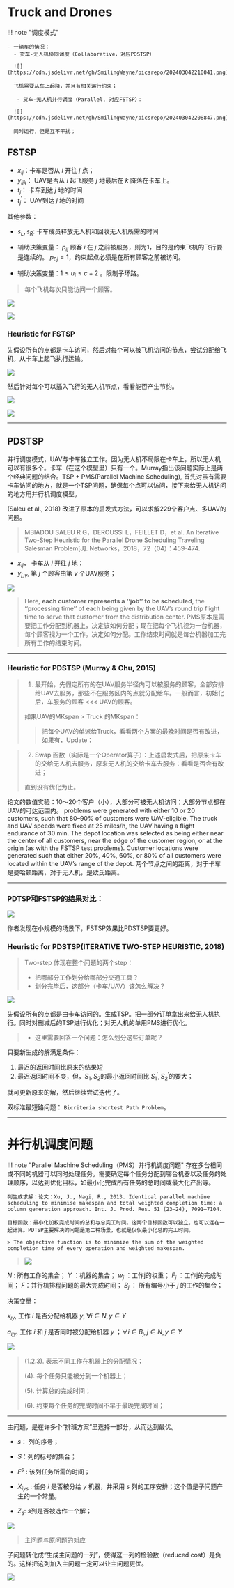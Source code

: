 # Truck and Drones

!!! note "调度模式"

    - 一辆车的情况：
      - 货车-无人机协同调度（Collaborative，对应PDSTSP）

      ![](https://cdn.jsdelivr.net/gh/SmilingWayne/picsrepo/202403042210041.png)

      飞机需要从车上起降，并且有相关运行约束；

       - 货车-无人机并行调度（Parallel, 对应FSTSP）：

      ![](https://cdn.jsdelivr.net/gh/SmilingWayne/picsrepo/202403042208847.png)

      同时运行，但是互不干扰；
    




## FSTSP

- $x_{ij}$：卡车是否从 $i$ 开往 $j$ 点；
- $y_{ijk}$： UAV是否从 $i$ 起飞服务 $j$ 地最后在 $k$ 降落在卡车上。
- $t_j$： 卡车到达 $j$ 地的时间
- $t_{j}^{'}$： UAV到达 $j$ 地的时间

其他参数：

- $s_L, s_R$: 卡车成员释放无人机和回收无人机所需的时间

- 辅助决策变量： $p_{ij}$ 顾客 $i$ 在 $j$ 之前被服务，则为1，目的是约束飞机的飞行要是连续的。 $p_{0j} = 1$，约束起点必须是在所有顾客之前被访问。

- 辅助决策变量：$1 \leq u_i \leq c + 2$ 。限制子环路。

> 每个飞机每次只能访问一个顾客。



![](https://cdn.jsdelivr.net/gh/SmilingWayne/picsrepo/202403061443287.png)

![](https://cdn.jsdelivr.net/gh/SmilingWayne/picsrepo/202403061443109.png)


### Heuristic for FSTSP 

先假设所有的点都是卡车访问，然后对每个可以被飞机访问的节点，尝试分配给飞机，从卡车上起飞执行运输。

![](https://cdn.jsdelivr.net/gh/SmilingWayne/picsrepo/202403071642702.png)

然后针对每个可以插入飞行的无人机节点，看看能否产生节约。

![](https://cdn.jsdelivr.net/gh/SmilingWayne/picsrepo/202403071658680.png)

![](https://cdn.jsdelivr.net/gh/SmilingWayne/picsrepo/202403071701593.png)

-------

## PDSTSP

并行调度模式，UAV与卡车独立工作。因为无人机不局限在卡车上，所以无人机可以有很多个。卡车（在这个模型里）只有一个。Murray指出该问题实际上是两个经典问题的结合。TSP + PMS(Parallel Machine Scheduling), 首先对虽有需要卡车访问的地方，就是一个TSP问题，确保每个点可以访问，接下来给无人机访问的地方用并行机调度模型。

(Saleu et al., 2018) 改进了原本的启发式方法，可以求解229个客户点、多UAV的问题。


> MBIADOU SALEU R G，DEROUSSI L，FEILLET D，et al. An Iterative Two-Step Heuristic for the Parallel Drone Scheduling Traveling Salesman Problem[J]. Networks，2018，72（04）：459-474.

- $x_{ij}$， 卡车从 $i$ 开往 $j$ 地；
- $y_{j,v}$, 第 $j$ 个顾客由第 $v$ 个UAV服务；


![](https://cdn.jsdelivr.net/gh/SmilingWayne/picsrepo/202403061435785.png)

> Here, **each customer represents a ‘‘job’’ to be scheduled**, the ‘‘processing time’’ of each being given by the UAV’s round trip flight time to serve that customer from the distribution center. PMS原本是需要把工作分配到机器上，决定该如何分配；现在把每个飞机视为一台机器，每个顾客视为一个工作。决定如何分配。工作结束时间就是每台机器加工完所有工作的结束时间。
>

-----

### Heuristic for PDSTSP (Murray & Chu, 2015)

> 1. 最开始，先假定所有的在UAV服务半径内可以被服务的顾客，全部安排给UAV去服务，那些不在服务区内的点就分配给车。一般而言，初始化后，车服务的顾客 <<< UAV的顾客。
> 
>  如果UAV的MKspan > Truck 的MKspan：
> > 
> > 把每个UAV的单派给Truck，看看两个方案的最晚时间是否有改进，如果有，Update；


> 2. Swap 函数（实际是一个Operator算子）：上述启发式后，把原来卡车的交给无人机去服务，原来无人机的交给卡车去服务：看看是否会有改进；
> 
> 直到没有优化为止。



论文的数值实验：10～20个客户（小），大部分可被无人机访问；大部分节点都在UAV的可达范围内。 problems were generated with either 10 or 20 customers, such that 80–90% of customers were UAV-eligible. The truck and UAV speeds were fixed at 25 miles/h,  the UAV having a flight endurance of 30 min. The depot location was selected as being either near the center of all customers, near the edge of the customer region, or at the origin (as with the FSTSP test problems). Customer locations were generated such that either 20%, 40%, 60%, or 80% of all customers were located within the UAV’s range of the depot. 两个节点之间的距离，对于卡车是曼哈顿距离，对于无人机，是欧氏距离。

-----

### PDTSP和FSTSP的结果对比：

![](https://cdn.jsdelivr.net/gh/SmilingWayne/picsrepo/202403061524244.png)

作者发现在小规模的场景下，FSTSP效果比PDSTSP要更好。


### Heuristic for PDSTSP(ITERATIVE TWO-STEP HEURISTIC, 2018)

> Two-step 体现在整个问题的两个step：
>
> - 把哪部分工作划分给哪部分交通工具？
> - 划分完毕后，这部分（卡车/UAV）该怎么解决？


![](https://cdn.jsdelivr.net/gh/SmilingWayne/picsrepo/202403062043076.png)

先假设所有的点都是由卡车访问的。生成TSP。把一部分订单拿出来给无人机执行。同时对删减后的TSP进行优化；对无人机的单用PMS进行优化。

> - 这里需要回答一个问题：怎么划分这些订单呢？

只要新生成的解满足条件：

1. 最迟的返回时间比原来的结果短
2. 最迟返回时间不变，但，$S_1, S_2$的最小返回时间比 $S^{'}_1, S^{'}_2$的要大；

就可更新原来的解，然后继续尝试迭代了。

双标准最短路问题： `Bicriteria shortest Path Problem`。



-----

# 并行机调度问题

!!! note "Parallel Machine Scheduling（PMS）并行机调度问题"
    存在多台相同或不同的机器可以同时处理任务。需要确定每个任务分配到哪台机器以及任务的处理顺序，以达到优化目标，如最小化完成所有任务的总时间或最大化产出等。

    列生成求解：论文：Xu, J., Nagi, R., 2013. Identical parallel machine scheduling to minimise makespan and total weighted completion time: a column generation approach. Int. J. Prod. Res. 51 (23–24), 7091–7104.

    目标函数：最小化加权完成时间的总和与总完工时间。这两个目标函数可以独立，也可以连在一起计算。PDTSP主要解决的问题是第二种场景，也就是仅仅最小化总的完工时间。
    
    > The objective function is to minimize the sum of the weighted completion time of every operation and weighted makespan. 

> ![](https://cdn.jsdelivr.net/gh/SmilingWayne/picsrepo/202403061429767.png)


$N$ : 所有工作的集合；
$Y$ ：机器的集合；
$w_j$ ：工作j的权重；
$F_j$ ：工作j的完成时间；
$F$：并行机排程问题的最大完成时间；
$B_j$ ： 所有编号小于 $j$ 的工作的集合；

决策变量： 

$x_{iy}$, 工作 $i$ 是否分配给机器 $y$, $\forall i \in N, y \in Y$

$a_{ijy}$, 工作 $i$ 和 $j$ 是否同时被分配给机器 $y$ ；$\forall i \in B_j, j \in N, y \in Y$

![](https://cdn.jsdelivr.net/gh/SmilingWayne/picsrepo/202403050950579.png)

> (1.2.3). 表示不同工作在机器上的分配情况；
> 
> (4). 每个任务只能被分到一个机器上；
> 
> (5). 计算总的完成时间；
> 
> (6). 约束每个任务的完成时间不早于最晚完成时间；
> 

----------


主问题，是在许多个“排班方案”里选择一部分，从而达到最优。

- $s$： 列的序号；
- $S$：列的标号的集合；
- $F^s$ : 该列任务所需的时间；

- $X_{iys}$ : 任务 $i$ 是否被分给 $y$ 机器，并采用 $s$ 列的工序安排；这个值是子问题产生的一个常量。

- $Z_s$: $s$列是否被选作一个解；



![](https://cdn.jsdelivr.net/gh/SmilingWayne/picsrepo/202403072209280.png)

> 主问题与原问题的对应

子问题转化成“生成主问题的一列”，使得这一列的检验数（reduced cost）是负的。这样把这列加入主问题一定可以让主问题更优。

![](https://cdn.jsdelivr.net/gh/SmilingWayne/picsrepo/202403072210659.png)


